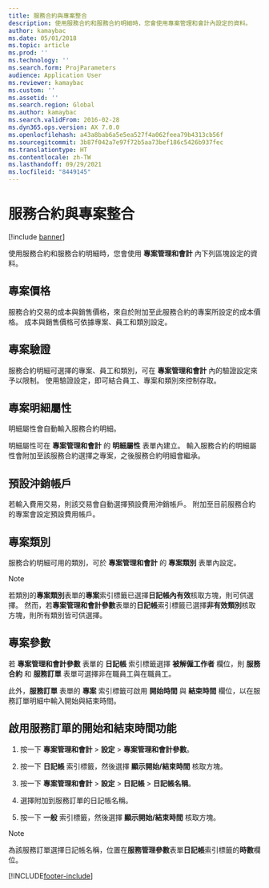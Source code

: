 ```yaml
---
title: 服務合約與專案整合
description: 使用服務合約和服務合約明細時，您會使用專案管理和會計內設定的資料。
author: kamaybac
ms.date: 05/01/2018
ms.topic: article
ms.prod: ''
ms.technology: ''
ms.search.form: ProjParameters
audience: Application User
ms.reviewer: kamaybac
ms.custom: ''
ms.assetid: ''
ms.search.region: Global
ms.author: kamaybac
ms.search.validFrom: 2016-02-28
ms.dyn365.ops.version: AX 7.0.0
ms.openlocfilehash: a43a8bab6a5e5ea527f4a062feea79b4313cb56f
ms.sourcegitcommit: 3b87f042a7e97f72b5aa73bef186c5426b937fec
ms.translationtype: HT
ms.contentlocale: zh-TW
ms.lasthandoff: 09/29/2021
ms.locfileid: "8449145"
---
```

# <a name="integration-for-service-agreements-and-projects"></a>服務合約與專案整合 

[!include [banner](../includes/banner.md)]


使用服務合約和服務合約明細時，您會使用 **專案管理和會計** 內下列區塊設定的資料。

## <a name="project-prices"></a>專案價格

服務合約交易的成本與銷售價格，來自於附加至此服務合約的專案所設定的成本價格。 成本與銷售價格可依據專案、員工和類別設定。 

## <a name="project-validation"></a>專案驗證

服務合約明細可選擇的專案、員工和類別，可在 **專案管理和會計** 內的驗證設定來予以限制。 使用驗證設定，即可結合員工、專案和類別來控制存取。 

## <a name="project-line-properties"></a>專案明細屬性

明細屬性會自動輸入服務合約明細。

明細屬性可在 **專案管理和會計** 的 **明細屬性** 表單內建立。 輸入服務合約的明細屬性會附加至該服務合約選擇之專案，之後服務合約明細會繼承。 

## <a name="default-offset-accounts"></a>預設沖銷帳戶

若輸入費用交易，則該交易會自動選擇預設費用沖銷帳戶。 附加至目前服務合約的專案會設定預設費用帳戶。

## <a name="project-categories"></a>專案類別

服務合約明細可用的類別，可於 **專案管理和會計** 的 **專案類別** 表單內設定。 

> [!NOTE]
> <P>若類別的<STRONG>專案類別</STRONG>表單的<STRONG>專案</STRONG>索引標籤已選擇<STRONG>日記帳內有效</STRONG>核取方塊，則可供選擇。 然而，若<STRONG>專案管理和會計參數</STRONG>表單的<STRONG>日記帳</STRONG>索引標籤已選擇<STRONG>非有效類別</STRONG>核取方塊，則所有類別皆可供選擇。</P>

## <a name="project-parameters"></a>專案參數

若 **專案管理和會計參數** 表單的 **日記帳** 索引標籤選擇 **被解僱工作者** 欄位，則 **服務合約** 和 **服務訂單** 表單可選擇非在職員工與在職員工。

此外，**服務訂單** 表單的 **專案** 索引標籤可啟用 **開始時間** 與 **結束時間** 欄位，以在服務訂單明細中輸入開始與結束時間。

## <a name="enable-the-starting-and-ending-time-feature-for-service-orders"></a>啟用服務訂單的開始和結束時間功能

1.  按一下 **專案管理和會計** \> **設定** \> **專案管理和會計參數**。

2.  按一下 **日記帳** 索引標籤，然後選擇 **顯示開始/結束時間** 核取方塊。

3.  按一下 **專案管理和會計** \> **設定** \> **日記帳** \> **日記帳名稱**。

4.  選擇附加到服務訂單的日記帳名稱。

5.  按一下 **一般** 索引標籤，然後選擇 **顯示開始/結束時間** 核取方塊。


> [!NOTE]
> <P>為該服務訂單選擇日記帳名稱，位置在<STRONG>服務管理參數</STRONG>表單<STRONG>日記帳</STRONG>索引標籤的<STRONG>時數</STRONG>欄位。</P>







[!INCLUDE[footer-include](../../includes/footer-banner.md)]